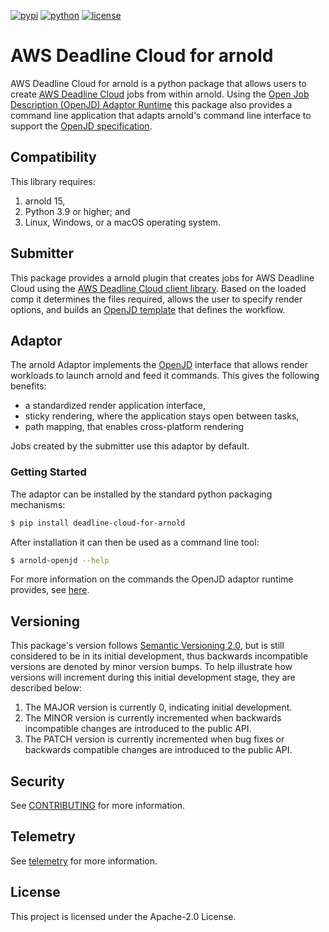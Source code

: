 [![pypi](https://img.shields.io/pypi/v/deadline-cloud-for-arnold.svg?style=flat)](https://pypi.python.org/pypi/deadline-cloud-for-arnold)
[![python](https://img.shields.io/pypi/pyversions/deadline-cloud-for-arnold.svg?style=flat)](https://pypi.python.org/pypi/deadline-cloud-for-arnold)
[![license](https://img.shields.io/pypi/l/deadline-cloud-for-arnold.svg?style=flat)](https://github.com/aws-deadline/deadline-cloud-for-arnold/blob/mainline/LICENSE)

# AWS Deadline Cloud for arnold

AWS Deadline Cloud for arnold is a python package that allows users to create [AWS Deadline Cloud][deadline-cloud] jobs from within arnold. Using the [Open Job Description (OpenJD) Adaptor Runtime][openjd-adaptor-runtime] this package also provides a command line application that adapts arnold's command line interface to support the [OpenJD specification][openjd].

[deadline-cloud]: https://docs.aws.amazon.com/deadline-cloud/latest/userguide/what-is-deadline-cloud.html
[deadline-cloud-client]: https://github.com/aws-deadline/deadline-cloud
[openjd]: https://github.com/OpenJobDescription/openjd-specifications/wiki
[openjd-adaptor-runtime]: https://github.com/OpenJobDescription/openjd-adaptor-runtime-for-python
[openjd-adaptor-runtime-lifecycle]: https://github.com/OpenJobDescription/openjd-adaptor-runtime-for-python/blob/release/README.md#adaptor-lifecycle

## Compatibility

This library requires:

1. arnold 15,
1. Python 3.9 or higher; and
1. Linux, Windows, or a macOS operating system.

## Submitter

This package provides a arnold plugin that creates jobs for AWS Deadline Cloud using the [AWS Deadline Cloud client library][deadline-cloud-client]. Based on the loaded comp it determines the files required, allows the user to specify render options, and builds an [OpenJD template][openjd] that defines the workflow.

## Adaptor

The arnold Adaptor implements the [OpenJD][openjd-adaptor-runtime] interface that allows render workloads to launch arnold and feed it commands. This gives the following benefits:
* a standardized render application interface,
* sticky rendering, where the application stays open between tasks,
* path mapping, that enables cross-platform rendering

Jobs created by the submitter use this adaptor by default.

### Getting Started

The adaptor can be installed by the standard python packaging mechanisms:
```sh
$ pip install deadline-cloud-for-arnold
```

After installation it can then be used as a command line tool:
```sh
$ arnold-openjd --help
```

For more information on the commands the OpenJD adaptor runtime provides, see [here][openjd-adaptor-runtime-lifecycle].

## Versioning

This package's version follows [Semantic Versioning 2.0](https://semver.org/), but is still considered to be in its 
initial development, thus backwards incompatible versions are denoted by minor version bumps. To help illustrate how
versions will increment during this initial development stage, they are described below:

1. The MAJOR version is currently 0, indicating initial development. 
2. The MINOR version is currently incremented when backwards incompatible changes are introduced to the public API. 
3. The PATCH version is currently incremented when bug fixes or backwards compatible changes are introduced to the public API. 

## Security

See [CONTRIBUTING](https://github.com/aws-deadline/deadline-cloud-for-arnold/blob/release/CONTRIBUTING.md#security-issue-notifications) for more information.

## Telemetry

See [telemetry](https://github.com/aws-deadline/deadline-cloud-for-arnold/blob/release/docs/telemetry.md) for more information.

## License

This project is licensed under the Apache-2.0 License.
